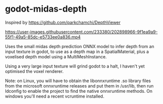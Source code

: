 # godot-midas-depth

Inspired by https://github.com/parkchamchi/DepthViewer

https://user-images.githubusercontent.com/233380/202898966-9f1ea9a9-55f1-49a5-85dc-e5733ee0a836.mp4

Uses the small midas depth prediction ONNX model to infer depth from an input texture in godot, to use as a depth map in a SpatialMaterial, plus a voxelised depth model using a MultiMeshInstance.

Using a very large input texture will grind godot to a halt, I haven't yet optimised the voxel renderer.

Note: on Linux, you will have to obtain the libonnxruntime .so library files from the microsoft onnxruntime releases and put them in /usr/lib, then run ldconfig to enable the project to find the native onnxruntime methods. On windows you'll need a recent vcruntime installed.
